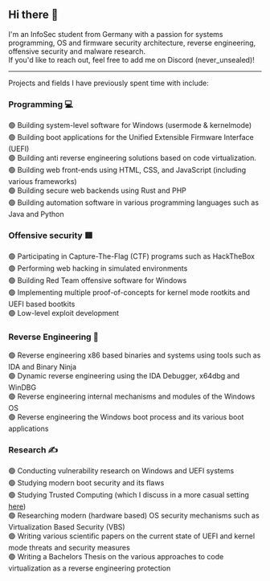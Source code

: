 ## Hi there 👋

I'm an InfoSec student from Germany with a passion for systems programming, OS and firmware security architecture, reverse engineering, offensive security and malware research.  
If you'd like to reach out, feel free to add me on Discord (never_unsealed)!  

<hr>

Projects and fields I have previously spent time with include:

### Programming 💻
🟢 Building system-level software for Windows (usermode & kernelmode)  
🟢 Building boot applications for the Unified Extensible Firmware Interface (UEFI)  
🟢 Building anti reverse engineering solutions based on code virtualization.    
🟢 Building web front-ends using HTML, CSS, and JavaScript (including various frameworks)  
🟢 Building secure web backends using Rust and PHP   
🟢 Building automation software in various programming languages such as Java and Python  

### Offensive security 🟥
🟢 Participating in Capture-The-Flag (CTF) programs such as HackTheBox  
🟢 Performing web hacking in simulated environments  
🟢 Building Red Team offensive software for Windows  
🟢 Implementing multiple proof-of-concepts for kernel mode rootkits and UEFI based bootkits  
🟢 Low-level exploit development  

### Reverse Engineering 👾
🟢 Reverse engineering x86 based binaries and systems using tools such as IDA and Binary Ninja  
🟢 Dynamic reverse engineering using the IDA Debugger, x64dbg and WinDBG  
🟢 Reverse engineering internal mechanisms and modules of the Windows OS  
🟢 Reverse engineering the Windows boot process and its various boot applications  

### Research ✍️
🟢 Conducting vulnerability research on Windows and UEFI systems  
🟢 Studying modern boot security and its flaws  
🟢 Studying Trusted Computing (which I discuss in a more casual setting [here](https://never-unsealed.gitbook.io/blog))  
🟢 Researching modern (hardware based) OS security mechanisms such as Virtualization Based Security (VBS)  
🟢 Writing various scientific papers on the current state of UEFI and kernel mode threats and security measures  
🟢 Writing a Bachelors Thesis on the various approaches to code virtualization as a reverse engineering protection  
<!--
**never-unsealed/never-unsealed** is a ✨ _special_ ✨ repository because its `README.md` (this file) appears on your GitHub profile.

Here are some ideas to get you started:

- 🔭 I’m currently working on ...
- 🌱 I’m currently learning ...
- 👯 I’m looking to collaborate on ...
- 🤔 I’m looking for help with ...
- 💬 Ask me about ...
- 📫 How to reach me: ...
- 😄 Pronouns: ...
- ⚡ Fun fact: ...
-->
